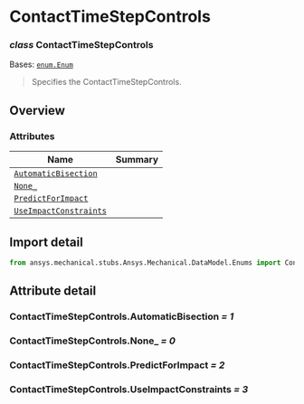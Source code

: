 <a id="contacttimestepcontrols"></a>

# ContactTimeStepControls

<a id="ContactTimeStepControls"></a>

### *class* ContactTimeStepControls

Bases: [`enum.Enum`](https://docs.python.org/3/library/enum.html#enum.Enum)

> Specifies the ContactTimeStepControls.

> <!-- !! processed by numpydoc !! -->

<a id="overview"></a>

## Overview

### Attributes

| Name | Summary |
|-------------------------------------------------------------------------|----|
| [`AutomaticBisection`](#ContactTimeStepControls.AutomaticBisection)     |    |
| [`None_`](#ContactTimeStepControls.None_)                               |    |
| [`PredictForImpact`](#ContactTimeStepControls.PredictForImpact)         |    |
| [`UseImpactConstraints`](#ContactTimeStepControls.UseImpactConstraints) |    |

<a id="import-detail"></a>

## Import detail

```python
from ansys.mechanical.stubs.Ansys.Mechanical.DataModel.Enums import ContactTimeStepControls
```

<a id="attribute-detail"></a>

## Attribute detail

<a id="ContactTimeStepControls.AutomaticBisection"></a>

### ContactTimeStepControls.AutomaticBisection *= 1*

<a id="ContactTimeStepControls.None_"></a>

### ContactTimeStepControls.None_ *= 0*

<a id="ContactTimeStepControls.PredictForImpact"></a>

### ContactTimeStepControls.PredictForImpact *= 2*

<a id="ContactTimeStepControls.UseImpactConstraints"></a>

### ContactTimeStepControls.UseImpactConstraints *= 3*
